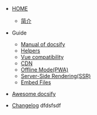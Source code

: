 - [HOME](/)
  - [简介](sagframe/README.md)

- Guide

  - [Manual of docsify](https://docsify.js.org)
  - [Helpers](helpers.md)
  - [Vue compatibility](vue.md)
  - [CDN](cdn.md)
  - [Offline Mode(PWA)](pwa.md)
  - [Server-Side Rendering(SSR)](ssr.md)
  - [Embed Files](embed-files.md)

- [Awesome docsify](awesome.md)
- [Changelog](changelog.md)
dfdsfsdf 
